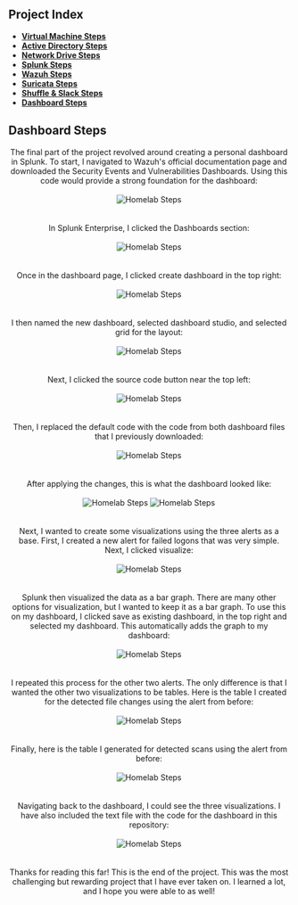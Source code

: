 <h2>Project Index</h2>

- <b>[Virtual Machine Steps](https://github.com/rdooley2/Homelab/blob/main/README.md)</b>
- <b>[Active Directory Steps](https://github.com/rdooley2/Homelab/blob/main/ActiveDirectory.md)</b>
- <b>[Network Drive Steps](https://github.com/rdooley2/Homelab/blob/main/NetworkDrive.md)</b>
- <b>[Splunk Steps](https://github.com/rdooley2/Homelab/blob/main/Splunk.md)</b>
- <b>[Wazuh Steps](https://github.com/rdooley2/Homelab/blob/main/Wazuh.md)</b>
- <b>[Suricata Steps](https://github.com/rdooley2/Homelab/blob/main/Suricata.md)</b>
- <b>[Shuffle & Slack Steps](https://github.com/rdooley2/Homelab/blob/main/Shuffle&Slack.md)</b>
- <b>[Dashboard Steps](https://github.com/rdooley2/Homelab/blob/main/Dashboard.md)</b><br>

<h2>Dashboard Steps</h2>
<p align="center">
The final part of the project revolved around creating a personal dashboard in Splunk. To start, I navigated to Wazuh's official documentation page and downloaded the Security Events and Vulnerabilities Dashboards. Using this code would provide a strong foundation for the dashboard:<br/><br />
<img src="https://i.imgur.com/oORN8vR.png" alt="Homelab Steps">
<br />
<br />
<br />
In Splunk Enterprise, I clicked the Dashboards section:<br/><br />
<img src="https://i.imgur.com/TGk2SPd.png" alt="Homelab Steps">
<br />
<br />
<br />
Once in the dashboard page, I clicked create dashboard in the top right:<br/><br />
<img src="https://i.imgur.com/iOXUXrc.png" alt="Homelab Steps">
<br />
<br />
<br />
I then named the new dashboard, selected dashboard studio, and selected grid for the layout:<br/><br />
<img src="https://i.imgur.com/fIKI8OA.png" alt="Homelab Steps">
<br />
<br />
<br />
Next, I clicked the source code button near the top left:<br/><br />
<img src="https://i.imgur.com/3g3FbzM.png" alt="Homelab Steps">
<br />
<br />
<br />
Then, I replaced the default code with the code from both dashboard files that I previously downloaded:<br/><br />
<img src="https://i.imgur.com/zcmyAr1.png" alt="Homelab Steps">
<br />
<br />
<br />
After applying the changes, this is what the dashboard looked like:<br/><br />
<img src="https://i.imgur.com/TdblzQs.png" alt="Homelab Steps">
<img src="https://i.imgur.com/groAOJL.png" alt="Homelab Steps">
<br />
<br />
<br />
Next, I wanted to create some visualizations using the three alerts as a base. First, I created a new alert for failed logons that was very simple. Next, I clicked visualize:<br/><br />
<img src="https://i.imgur.com/LYttRai.png" alt="Homelab Steps">
<br />
<br />
<br />
Splunk then visualized the data as a bar graph. There are many other options for visualization, but I wanted to keep it as a bar graph. To use this on my dashboard, I clicked save as existing dashboard, in the top right and selected my dashboard. This automatically adds the graph to my dashboard:<br/><br />
<img src="https://i.imgur.com/YE6Ean8.png" alt="Homelab Steps">
<br />
<br />
<br />
I repeated this process for the other two alerts. The only difference is that I wanted the other two visualizations to be tables. Here is the table I created for the detected file changes using the alert from before:<br/><br />
<img src="https://i.imgur.com/g625mrm.png" alt="Homelab Steps">
<br />
<br />
<br />
Finally, here is the table I generated for detected scans using the alert from before:<br/><br />
<img src="https://i.imgur.com/tmtEmf1.png" alt="Homelab Steps">
<br />
<br />
<br />
Navigating back to the dashboard, I could see the three visualizations. I have also included the text file with the code for the dashboard in this repository:<br/><br />
<img src="https://i.imgur.com/1k7gqy8.png" alt="Homelab Steps">
<br />
<br />
<br />
Thanks for reading this far! This is the end of the project. This was the most challenging but rewarding project that I have ever taken on. I learned a lot, and I hope you were able to as well!
